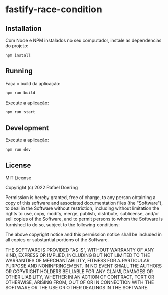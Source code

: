 # fastify-race-condition

## Installation

Com Node e NPM instalados no seu computador, instale as dependencias do projeto:
```bash
npm install
```

## Running

Faça o build da aplicação:
```bash
npm run build
```

Execute a aplicação:
```bash
npm run start
```

## Development

Execute a aplicação:
```bash
npm run dev
```

## License

MIT License

Copyright (c) 2022 Rafael Doering

Permission is hereby granted, free of charge, to any person obtaining a copy
of this software and associated documentation files (the "Software"), to deal
in the Software without restriction, including without limitation the rights
to use, copy, modify, merge, publish, distribute, sublicense, and/or sell
copies of the Software, and to permit persons to whom the Software is
furnished to do so, subject to the following conditions:

The above copyright notice and this permission notice shall be included in all
copies or substantial portions of the Software.

THE SOFTWARE IS PROVIDED "AS IS", WITHOUT WARRANTY OF ANY KIND, EXPRESS OR
IMPLIED, INCLUDING BUT NOT LIMITED TO THE WARRANTIES OF MERCHANTABILITY,
FITNESS FOR A PARTICULAR PURPOSE AND NONINFRINGEMENT. IN NO EVENT SHALL THE
AUTHORS OR COPYRIGHT HOLDERS BE LIABLE FOR ANY CLAIM, DAMAGES OR OTHER
LIABILITY, WHETHER IN AN ACTION OF CONTRACT, TORT OR OTHERWISE, ARISING FROM,
OUT OF OR IN CONNECTION WITH THE SOFTWARE OR THE USE OR OTHER DEALINGS IN THE
SOFTWARE.
